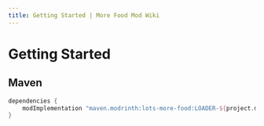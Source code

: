 ```yaml
---
title: Getting Started | More Food Mod Wiki
---
```


# Getting Started

## Maven

```gradle
dependencies {
    modImplementation "maven.modrinth:lots-more-food:LOADER-${project.morefood_version}"
}
```
